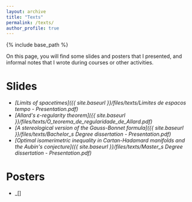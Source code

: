 ```yaml
---
layout: archive
title: "Texts"
permalink: /texts/
author_profile: true
---
```


{% include base_path %}

On this page, you will find some slides and posters that I presented, and informal notes that I wrote during courses or other activities.

#  Slides
- _[Limits of spacetimes]({{ site.baseurl }}/files/texts/Limites de espacos tempo - Presentation.pdf)_
- _[Allard's $\varepsilon$-regularity theorem]({{ site.baseurl }}/files/texts/O_teorema_de_regularidade_de_Allard.pdf)_
- _[A stereological version of the Gauss-Bonnet formula]({{ site.baseurl }}/files/texts/Bachelor_s Degree dissertation - Presentation.pdf)_
- _[Optimal isomerimetric inequality in Cartan-Hadamard manifolds and the Aubin's conjecture]({{ site.baseurl }}/files/texts/Master_s Degree dissertation - Presentation.pdf)_

# Posters
- _[]

<!-- # Notes
_These notes are informal and may contain mistakes_ -->
